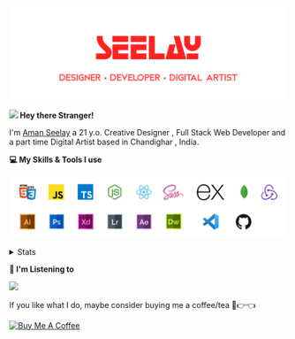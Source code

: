 [![banner](./images/seelay.svg)](https://seelay.in)

**<img src="https://media.giphy.com/media/hvRJCLFzcasrR4ia7z/giphy.gif" width="25px"> Hey there Stranger!**

I'm [Aman Seelay](https://seelay.in) a 21 y.o. Creative Designer , Full Stack Web Developer and a part time Digital Artist based in Chandighar , India.

**💻 My Skills & Tools I use**

[![banner](./images/skills&tools.svg)](https://seelay.in)

<details>
  <summary>Stats</summary>

---

<!--START_SECTION:waka-->
![Profile Views](http://img.shields.io/badge/Profile%20Views-1-blue)

**🐱 My Github Data** 

> 🏆 503 Contributions in the Year 2021
 > 
> 📦 586.8 kB Used in Github's Storage 
 > 
> 🚫 Not Opted to Hire
 > 
> 📜 1 Public Repository 
 > 
> 🔑 88 Private Repositories  
 > 
**I'm a Night 🦉** 

```text
🌞 Morning    194 commits    ██████░░░░░░░░░░░░░░░░░░░   26.83% 
🌆 Daytime    95 commits     ███░░░░░░░░░░░░░░░░░░░░░░   13.14% 
🌃 Evening    186 commits    ██████░░░░░░░░░░░░░░░░░░░   25.73% 
🌙 Night      248 commits    ████████░░░░░░░░░░░░░░░░░   34.3%

```
📅 **I'm Most Productive on Thursday** 

```text
Monday       127 commits    ████░░░░░░░░░░░░░░░░░░░░░   17.57% 
Tuesday      71 commits     ██░░░░░░░░░░░░░░░░░░░░░░░   9.82% 
Wednesday    82 commits     ██░░░░░░░░░░░░░░░░░░░░░░░   11.34% 
Thursday     172 commits    ██████░░░░░░░░░░░░░░░░░░░   23.79% 
Friday       117 commits    ████░░░░░░░░░░░░░░░░░░░░░   16.18% 
Saturday     83 commits     ██░░░░░░░░░░░░░░░░░░░░░░░   11.48% 
Sunday       71 commits     ██░░░░░░░░░░░░░░░░░░░░░░░   9.82%

```


📊 **This Week I Spent My Time On** 

```text
⌚︎ Time Zone: Asia/Kolkata

💬 Programming Languages: 
Other                    10 hrs 42 mins      █████████████████████░░░░   86.41% 
JavaScript               47 mins             █░░░░░░░░░░░░░░░░░░░░░░░░   6.42% 
JSON                     19 mins             ░░░░░░░░░░░░░░░░░░░░░░░░░   2.61% 
Markdown                 17 mins             ░░░░░░░░░░░░░░░░░░░░░░░░░   2.39% 
SCSS                     11 mins             ░░░░░░░░░░░░░░░░░░░░░░░░░   1.56%

🔥 Editors: 
Browser                  10 hrs 10 mins      ████████████████████░░░░░   82.07% 
VS Code                  2 hrs 13 mins       ████░░░░░░░░░░░░░░░░░░░░░   17.93%

🐱‍💻 Projects: 
seelay-art               6 hrs 22 mins       ████████████░░░░░░░░░░░░░   51.48% 
seelay-bot               2 hrs 40 mins       █████░░░░░░░░░░░░░░░░░░░░   21.62% 
Discord Bot              2 hrs 4 mins        ████░░░░░░░░░░░░░░░░░░░░░   16.81% 
seelay-net-frontend      1 hr 6 mins         ██░░░░░░░░░░░░░░░░░░░░░░░   8.98% 
seelay-net-backend       8 mins              ░░░░░░░░░░░░░░░░░░░░░░░░░   1.08%

💻 Operating System: 
Windows                  12 hrs 23 mins      █████████████████████████   100.0%

```

**I Mostly Code in JavaScript** 

```text
JavaScript               57 repos            ████████████████░░░░░░░░░   64.77% 
TypeScript               18 repos            █████░░░░░░░░░░░░░░░░░░░░   20.45% 
HTML                     5 repos             █░░░░░░░░░░░░░░░░░░░░░░░░   5.68% 
Vue                      4 repos             █░░░░░░░░░░░░░░░░░░░░░░░░   4.55% 
CSS                      3 repos             ░░░░░░░░░░░░░░░░░░░░░░░░░   3.41%

```


**Timeline**

![Chart not found](https://raw.githubusercontent.com/ImSeelay/ImSeelay/master/charts/bar_graph.png) 


<!--END_SECTION:waka-->

---

 </details>

**🎵 I'm Listening to**

<object data="https://now-play.vercel.app/api/generate?uid=7a17a86e-d6b7-43b5-8d9c-1d6dae42a779" >

  <img src="https://now-play.vercel.app/api/generate?uid=7a17a86e-d6b7-43b5-8d9c-1d6dae42a779" />

</object>

If you like what I do, maybe consider buying me a coffee/tea 🥺👉👈

<a href="https://www.buymeacoffee.com/seelay" target="_blank"><img src="https://cdn.buymeacoffee.com/buttons/v2/default-red.png" alt="Buy Me A Coffee" width="150" ></a>
